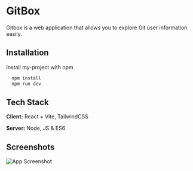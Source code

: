 
# GitBox

Gitbox is a web application that allows you to explore Git user information easily.



## Installation

Install my-project with npm

```bash
  npm install
  npm run dev
```


## Tech Stack

**Client:** React + Vite, TailwindCSS

**Server:** Node, JS & ES6


## Screenshots

![App Screenshot](```Upload```)

